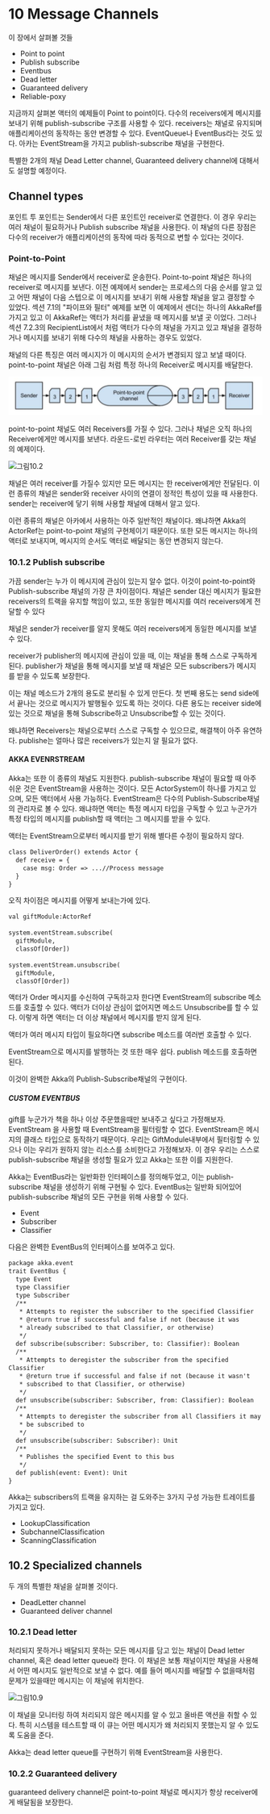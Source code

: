 # 10 Message Channels

이 장에서 살펴볼 것들

* Point to point
* Publish subscribe
* Eventbus
* Dead letter
* Guaranteed delivery
* Reliable-poxy

지금까지 살펴본 액터의 예제들이 Point to point이다. 다수의 receivers에게 메시지를 보내기 위해 publish-subscribe 구조를 사용할 수 있다. receivers는 채널로 유지되며 애플리케이션의 동작하는 동안 변경할 수 있다.
EventQueue나 EventBus라는 것도 있다. 아카는 EventStream을 가지고 publish-subscribe 채널을 구현한다.

특별한 2개의 채널 Dead Letter channel, Guaranteed delivery channel에 대해서도 설명할 예정이다.

## Channel types

포인트 투 포인트는 Sender에서 다른 포인트인 receiver로 연결한다. 이 경우 우리는 여러 채널이 필요하거나 Publish subscribe 채널을 사용한다. 이 채널의 다른 장점은 다수의 receiver가 애플리케이션의 동작에 따라 동적으로 변할 수 있다는 것이다.

### Point-to-Point

채널은 메시지를 Sender에서 receiver로 운송한다. Point-to-point 채널은 하나의 receiver로 메시지를 보낸다. 
이전 예제에서 sender는 프로세스의 다음 순서를 알고 있고 어떤 채널이 다음 스텝으로 이 메시지를 보내기 위해 사용할 채널을 알고 결정할 수 있었다.
섹션 7.1의 "파이프와 필터" 예제를 보면 이 예제에서 센더는 하나의 AkkaRef를 가지고 있고 이 AkkaRef는 액터가 처리를 끝냈을 때 메지시를 보낼 곳 이었다.
그러나 섹션 7.2.3의 RecipientList에서 처럼 액터가 다수의 채널을 가지고 있고 채널을 결정하거나 메시지를 보내기 위해 다수의 채널을 사용하는 경우도 있었다.

채널의 다른 특징은 여러 메시지가 이 메시지의 순서가 변경되지 않고 보낼 때이다. point-to-point 채널은 아래 그림 처럼 특정 하나의 Receiver로 메시지를 배달한다.

![그림10.1](https://raw.githubusercontent.com/kpug/akka/master/wiki/img/figure10.1.png)

point-to-point 채널도 여러 Receivers를 가질 수 있다. 그러나 채널은 오직 하나의 Receiver에게만 메시지를 보낸다. 라운드-로빈 라우터는 여러 Receiver를 갖는 채널의 예제이다.

![그림10.2]()

채널은 여러 receiver를 가질수 있지만 모든 메시지는 한 receiver에게만 전달된다. 이런 종류의 채널은 sender와 receiver 사이의 연결이 정적인 특성이 있을 때 사용한다. sender는 receiver에 닿기 위해 사용할 채널에 대해서 알고 있다.

이런 종류의 채널은 아카에서 사용하는 아주 일반적인 채널이다. 왜냐하면 Akka의 ActorRef는 point-to-point 채널의 구현체이기 때문이다. 또한 모든 메시지는 하나의 액터로 보내지며, 메시지의 순서도 액터로 배달되는 동안 변경되지 않는다.

### 10.1.2 Publish subscribe

가끔 sender는 누가 이 메시지에 관심이 있는지 알수 없다. 이것이 point-to-point와 Publish-subscribe 채널의 가장 큰 차이점이다. 채널은 sender 대신 메시지가 필요한 receivers의 트랙을 유지할 책임이 있고, 또한 동일한 메시지를 여러 receivers에게 전달할 수 있다

채널은 sender가 receiver를 알지 못해도 여러 receivers에게 동일한 메시지를 보낼 수 있다.

receiver가 publisher의 메시지에 관심이 있을 때, 이는 채널을 통해 스스로 구독하게 된다. publisher가 채널을 통해 메시지를 보낼 때 채널은 모든 subscribers가 메시지를 받을 수 있도록 보장한다.

이는 채널 메소드가 2개의 용도로 분리될 수 있게 만든다. 첫 번째 용도는 send side에서 끝나는 것으로 메시지가 발행될수 있도록 하는 것이다. 다른 용도는 receiver side에 있는 것으로 채널을 통해 Subscribe하고 Unsubscribe할 수 있는 것이다.

왜냐하면 Receivers는 채널으로부터 스스로 구독할 수 있으므로, 해결책이 아주 유연하다. publishe는 얼마나 많은 receivers가 있는지 알 필요가 없다.

#### AKKA EVENRSTREAM

Akka는 또한 이 종류의 채널도 지원한다. publish-subscribe 채널이 필요할 때 아주 쉬운 것은 EventStream을 사용하는 것이다. 모든 ActorSystem이 하나를 가지고 있으며, 모든 액터에서 사용 가능하다. EventStream은 다수의 Publish-Subscribe채널의 관리자로 볼 수 있다. 왜냐하면 액터는 특정 메시지 타입을 구독할 수 있고 누군가가 특정 타입의 메시지를 publish할 때 액터는 그 메시지를 받을 수 있다.

액터는 EventStream으로부터 메시지를 받기 위해 별다른 수정이 필요하지 않다.

```
class DeliverOrder() extends Actor {
  def receive = {
    case msg: Order => ...//Process message
  }
}
```

오직 차이점은 메시지를 어떻게 보내는가에 있다.

```
val giftModule:ActorRef

system.eventStream.subscribe(
  giftModule,
  classOf[Order])

system.eventStream.unsubscribe(
  giftModule,
  classOf[Order])
```

액터가 Order 메시지를 수신하여 구독하고자 한다면 EventStream의 subscribe 메소드를 호출할 수 있다.
액터가 더이상 관심이 없어지면 메소드 Unsubscribe를 할 수 있다. 이렇게 하면 액터는 더 이상 채널에서 메시지를 받지 않게 된다.

액터가 여러 메시지 타입이 필요하다면 subscribe 메소드를 여러번 호출할 수 있다.

EventStream으로 메시지를 발행하는 것 또한 매우 쉽다. publish 메소드를 호출하면 된다.

이것이 완벽한 Akka의 Publish-Subscribe채널의 구현이다.

##### CUSTOM EVENTBUS

gift를 누군가가 책을 하나 이상 주문했을때만 보내주고 싶다고 가정해보자. EventStream 을 사용할 때 EventStream을 필터링할 수 없다. EventStream은 메시지의 클래스 타입으로 동작하기 때문이다. 우리는 GiftModule내부에서 필터링할 수 있으나 이는 우리가 원하지 않는 리소스를 소비한다고 가정해보자. 이 경우 우리는 스스로 publish-subscribe 채널을 생성할 필요가 있고 Akka는 또한 이를 지원한다.

Akka는 EventBus라는 일반화한 인터페이스를 정의해두었고, 이는 publish-subscribe 채널을 생성하기 위해 구현될 수 있다. EventBus는 일반화 되어있어 publish-subscribe 채널의 모든 구현을 위해 사용할 수 있다.

* Event
* Subscriber
* Classifier

다음은 완벽한 EventBus의 인터페이스를 보여주고 있다.
```
package akka.event
trait EventBus {
  type Event
  type Classifier
  type Subscriber
  /**
   * Attempts to register the subscriber to the specified Classifier
   * @return true if successful and false if not (because it was
   * already subscribed to that Classifier, or otherwise)
   */
  def subscribe(subscriber: Subscriber, to: Classifier): Boolean
  /**
   * Attempts to deregister the subscriber from the specified Classifier
   * @return true if successful and false if not (because it wasn't
   * subscribed to that Classifier, or otherwise)
   */
  def unsubscribe(subscriber: Subscriber, from: Classifier): Boolean
  /**
   * Attempts to deregister the subscriber from all Classifiers it may
   * be subscribed to
   */
  def unsubscribe(subscriber: Subscriber): Unit
  /**
   * Publishes the specified Event to this bus
   */
  def publish(event: Event): Unit
}
```

Akka는 subscribers의 트랙을 유지하는 걸 도와주는 3가지 구성 가능한 트레이트를 가지고 있다.

* LookupClassification
* SubchannelClassification
* ScanningClassification

## 10.2 Specialized channels

두 개의 특별한 채널을 살펴볼 것이다.

* DeadLetter channel
* Guaranteed deliver channel

### 10.2.1 Dead letter

처리되지 못하거나 배달되지 못하는 모든 메시지를 담고 있는 채널이 Dead letter channel, 혹은 dead letter queue라 한다.
이 채널은 보통 채널이지만 채널을 사용해서 어떤 메시지도 일반적으로 보낼 수 없다. 예를 들어 메시지를 배달할 수 없을때처럼 문제가 있을때만 메시지는 이 채널에 위치한다.

![그림10.9]()

이 채널을 모니터링 하여 처리되지 않은 메시지를 알 수 있고 올바른 액션을 취할 수 있다. 특히 시스템을 테스트할 때 이 큐는 어떤 메시지가 왜 처리되지 못했는지 알 수 있도록 도움을 준다.

Akka는 dead letter queue를 구현하기 위해 EventStream을 사용한다.

### 10.2.2 Guaranteed delivery

guaranteed delivery channel은 point-to-point 채널로 메시지가 항상 receiver에게 배달됨을 보장한다. 
